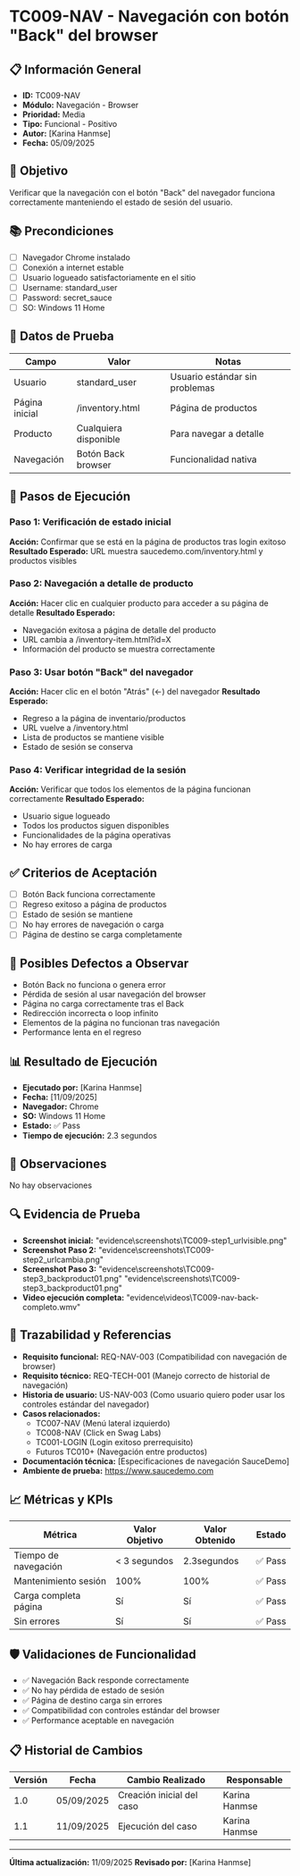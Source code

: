 # TC009-NAV - Navegación con botón "Back" del browser

## 📋 Información General
- **ID:** TC009-NAV
- **Módulo:** Navegación - Browser
- **Prioridad:** Media
- **Tipo:** Funcional - Positivo
- **Autor:** [Karina Hanmse]
- **Fecha:** 05/09/2025

## 🎯 Objetivo
Verificar que la navegación con el botón "Back" del navegador funciona correctamente manteniendo el estado de sesión del usuario.

## 📚 Precondiciones
- [ ] Navegador Chrome instalado
- [ ] Conexión a internet estable
- [ ] Usuario logueado satisfactoriamente en el sitio
- [ ] Username: standard_user
- [ ] Password: secret_sauce
- [ ] SO: Windows 11 Home

## 🧪 Datos de Prueba
| Campo           | Valor                 | Notas |
|-------          |-------                |-------|
| Usuario         | standard_user         | Usuario estándar sin problemas |
| Página inicial  | /inventory.html       | Página de productos |
| Producto        | Cualquiera disponible | Para navegar a detalle |
| Navegación      | Botón Back browser    | Funcionalidad nativa |

## 🔄 Pasos de Ejecución

### Paso 1: Verificación de estado inicial
**Acción:** Confirmar que se está en la página de productos tras login exitoso
**Resultado Esperado:** URL muestra saucedemo.com/inventory.html y productos visibles

### Paso 2: Navegación a detalle de producto
**Acción:** Hacer clic en cualquier producto para acceder a su página de detalle
**Resultado Esperado:** 
- Navegación exitosa a página de detalle del producto
- URL cambia a /inventory-item.html?id=X
- Información del producto se muestra correctamente

### Paso 3: Usar botón "Back" del navegador
**Acción:** Hacer clic en el botón "Atrás" (←) del navegador
**Resultado Esperado:** 
- Regreso a la página de inventario/productos
- URL vuelve a /inventory.html
- Lista de productos se mantiene visible
- Estado de sesión se conserva

### Paso 4: Verificar integridad de la sesión
**Acción:** Verificar que todos los elementos de la página funcionan correctamente
**Resultado Esperado:** 
- Usuario sigue logueado
- Todos los productos siguen disponibles
- Funcionalidades de la página operativas
- No hay errores de carga

## ✅ Criterios de Aceptación
- [ ] Botón Back funciona correctamente
- [ ] Regreso exitoso a página de productos
- [ ] Estado de sesión se mantiene
- [ ] No hay errores de navegación o carga
- [ ] Página de destino se carga completamente

## 🐛 Posibles Defectos a Observar
- Botón Back no funciona o genera error
- Pérdida de sesión al usar navegación del browser
- Página no carga correctamente tras el Back
- Redirección incorrecta o loop infinito
- Elementos de la página no funcionan tras navegación
- Performance lenta en el regreso

## 📊 Resultado de Ejecución
- **Ejecutado por:** [Karina Hanmse]
- **Fecha:** [11/09/2025]
- **Navegador:** Chrome
- **SO:** Windows 11 Home
- **Estado:** ✅ Pass
- **Tiempo de ejecución:** 2.3 segundos

## 📝 Observaciones
No hay observaciones

## 🔍 Evidencia de Prueba
- **Screenshot inicial:** "evidence\screenshots\TC009-step1_urlvisible.png"
- **Screenshot Paso 2:** "evidence\screenshots\TC009-step2_urlcambia.png"
- **Screenshot Paso 3:** "evidence\screenshots\TC009-step3_backproduct01.png"
                         "evidence\screenshots\TC009-step3_backproduct01.png"
- **Video ejecución completa:** "evidence\videos\TC009-nav-back-completo.wmv"


## 🔗 Trazabilidad y Referencias
- **Requisito funcional:** REQ-NAV-003 (Compatibilidad con navegación de browser)
- **Requisito técnico:** REQ-TECH-001 (Manejo correcto de historial de navegación)
- **Historia de usuario:** US-NAV-003 (Como usuario quiero poder usar los controles estándar del navegador)
- **Casos relacionados:** 
  - TC007-NAV (Menú lateral izquierdo)
  - TC008-NAV (Click en Swag Labs)
  - TC001-LOGIN (Login exitoso prerrequisito)
  - Futuros TC010+ (Navegación entre productos)
- **Documentación técnica:** [Especificaciones de navegación SauceDemo]
- **Ambiente de prueba:** https://www.saucedemo.com

## 📈 Métricas y KPIs
| Métrica               | Valor Objetivo  | Valor Obtenido  | Estado    |
|---------              |---------------  |---------------- |--------   |
| Tiempo de navegación  | < 3 segundos    | 2.3segundos     | ✅ Pass  |
| Mantenimiento sesión  | 100%            | 100%            | ✅ Pass  |
| Carga completa página | Sí              | Sí              | ✅ Pass  |
| Sin errores           | Sí              | Sí              | ✅ Pass  |

## 🛡️ Validaciones de Funcionalidad
- ✅ Navegación Back responde correctamente
- ✅ No hay pérdida de estado de sesión
- ✅ Página de destino carga sin errores
- ✅ Compatibilidad con controles estándar del browser
- ✅ Performance aceptable en navegación

## 📋 Historial de Cambios
| Versión | Fecha | Cambio Realizado | Responsable |
|---------|--------|------------------|-------------|
| 1.0 | 05/09/2025 | Creación inicial del caso | Karina Hanmse |
| 1.1 | 11/09/2025 | Ejecución del caso | Karina Hanmse 

---
**Última actualización:** 11/09/2025
**Revisado por:** [Karina Hanmse]